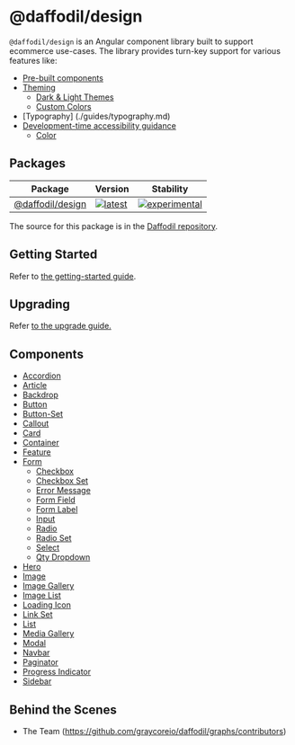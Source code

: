# @daffodil/design
`@daffodil/design` is an Angular component library built to support ecommerce use-cases. The library provides turn-key support for various features like:

* [Pre-built components](./#components)
* [Theming](./guides/theming.md)
  * [Dark & Light Themes](./guides/theming/dark-and-light-theme.md)
  * [Custom Colors](./guides/theming/custom-colors.md)
* [Typography] (./guides/typography.md)
* [Development-time accessibility guidance](./guides/accessibility.md)
  * [Color](./guides/accessibility/color.md)

## Packages
| Package | Version | Stability |
|---|---|---|
| [@daffodil/design](./libs/design/README.md) | [![latest](https://img.shields.io/npm/v/%40daffodil%2Fdesign/latest.svg)](https://npmjs.com/package/@daffodil/design) | [![experimental](https://img.shields.io/static/v1.svg?label=stability&message=experimental&color=orange)](https://www.github.com/graycoreio/daffodil) |

The source for this package is in the [Daffodil repository](https://github.com/graycoreio/daffodil).

## Getting Started
Refer to [the getting-started guide](./guides/getting-started.md).

## Upgrading
Refer [to the upgrade guide.](./guides/upgrading.md)

## Components 
* [Accordion](./src/molecules/accordion/README.md)
* [Article](./src/molecules/article/README.md)
* [Backdrop](./src/molecules/backdrop/README.md)
* [Button](./src/atoms/button/README.md)
* [Button-Set](./src/molecules/button-set/README.md)
* [Callout](./src/molecules/callout/README.md)
* [Card](./src/molecules/card/README.md)
* [Container](./src/atoms/container/README.md)
* [Feature](./src/molecules/feature/README.md)
* [Form](./src/atoms/form/README.md)
  * [Checkbox](./src/atoms/form/checkbox/README.md)
  * [Checkbox Set](./src/atoms/form/checkbox-set/README.md)
  * [Error Message](./src/atoms/form/error-message/README.md)
  * [Form Field](./src/atoms/form/form-field/README.md)
  * [Form Label](./src/atoms/form/form-label/README.md)
  * [Input](./src/atoms/form/input/README.md)
  * [Radio](./src/atoms/form/radio/README.md)
  * [Radio Set](./src/atoms/form/radio-set/README.md)
  * [Select](./src/atoms/form/select/README.md)
  * [Qty Dropdown](./src/molecules/qty-dropdown/README.md)
* [Hero](./src/molecules/hero/README.md)
* [Image](./src/atoms/image/README.md)
* [Image Gallery](./src/molecules/image-gallery/README.md)
* [Image List](./src/molecules/image-list/README.md)
* [Loading Icon](./src/atoms/loading-icon/README.md)
* [Link Set](./src/molecules/link-set/README.md)
* [List](./src/molecules/list/README.md)
* [Media Gallery](./src/molecules/media-gallery/README.md)
* [Modal](./src/molecules/modal/README.md)
* [Navbar](./src/molecules/navbar/README.md)
* [Paginator](./src/molecules/paginator/README.md)
* [Progress Indicator](./src/atoms/progress-indicator/README.md)
* [Sidebar](./src/molecules/sidebar/README.md)

## Behind the Scenes
* The Team (https://github.com/graycoreio/daffodil/graphs/contributors)
